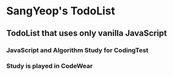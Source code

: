 # SangYeop's TodoList

## TodoList that uses only vanilla JavaScript

### JavaScript and Algorithm Study for CodingTest
### Study is played in CodeWear